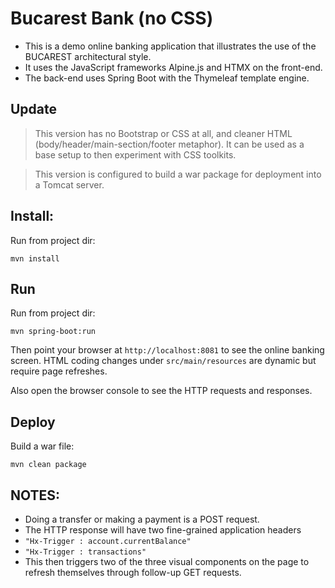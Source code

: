 # Bucarest Bank (no CSS)

- This is a demo online banking application that illustrates the use of the BUCAREST architectural style.
- It uses the JavaScript frameworks Alpine.js and HTMX on the front-end.
- The back-end uses Spring Boot with the Thymeleaf template engine.

## Update
>This version has no Bootstrap or CSS at all, and cleaner HTML (body/header/main-section/footer metaphor). It can be used as a base setup to then experiment with CSS toolkits.

>This version is configured to build a war package for deployment into a Tomcat server.

## Install:

Run from project dir:

`mvn install`

## Run

Run from project dir:

`mvn spring-boot:run`

Then point your browser at `http://localhost:8081` to see the online banking screen. HTML coding changes under `src/main/resources` are dynamic but require page refreshes.

Also open the browser console to see the HTTP requests and responses.

## Deploy

Build a war file:

`mvn clean package`

## NOTES:

- Doing a transfer or making a payment is a POST request.
- The HTTP response will have two fine-grained application headers
- `"Hx-Trigger : account.currentBalance"`
- `"Hx-Trigger : transactions"`
- This then triggers two of the three visual components on the page to refresh themselves through follow-up GET requests.
